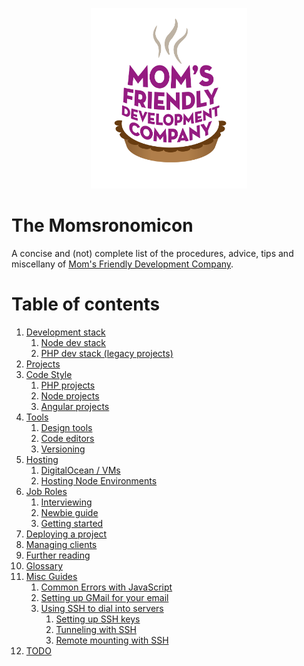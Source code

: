 <p align="center">
	<img src="img/mfdc.png" alt="MFDC loves you, or at least doesn't actively want you to die" width="250"/>
</p>

The Momsronomicon
=================
A concise and (not) complete list of the procedures, advice, tips and miscellany of [Mom's Friendly Development Company](http://mfdc.biz).


Table of contents
=================

1. [Development stack](devstack/)
	1. [Node dev stack](devstack/node.md)
	2. [PHP dev stack (legacy projects)](devstack/php.md)
2. [Projects](projects.md)
3. [Code Style](style/)
	1. [PHP projects](style/php.md)
	2. [Node projects](style/node.md)
	3. [Angular projects](style/angular.md)
4. [Tools](tools/)
	1. [Design tools](tools/design.md)
	2. [Code editors](tools/editors.md)
	3. [Versioning](tools/versioning.md)
5. [Hosting](hosting/)
	1. [DigitalOcean / VMs](hosting/do.md)
	2. [Hosting Node Environments](hosting/node.md)
6. [Job Roles](jobs/)
	1. [Interviewing](jobs/interviews.md)
	2. [Newbie guide](jobs/newbie.md)
	3. [Getting started](jobs/getting-started.md)
7. [Deploying a project](deployment.md)
8. [Managing clients](clients.md)
9. [Further reading](further-reading.md)
10. [Glossary](glossary.md)
11. [Misc Guides](guides/)
	1. [Common Errors with JavaScript](guides/errors.md)
	2. [Setting up GMail for your email](guides/gmail.md)
	3. [Using SSH to dial into servers](ssh/)
		1. [Setting up SSH keys](ssh/keys.md)
		2. [Tunneling with SSH](ssh/tunneling.md)
		3. [Remote mounting with SSH](ssh/sshfs.md)
12. [TODO](TODO.md)

